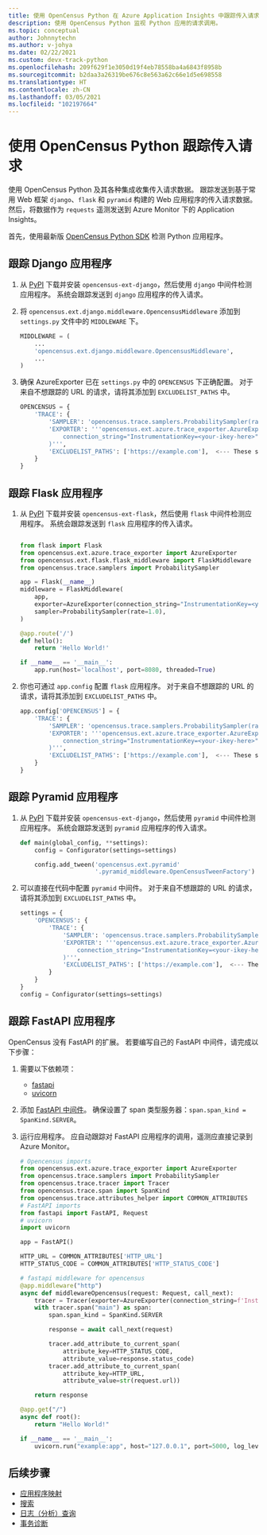 ```yaml
---
title: 使用 OpenCensus Python 在 Azure Application Insights 中跟踪传入请求 | Azure Docs
description: 使用 OpenCensus Python 监视 Python 应用的请求调用。
ms.topic: conceptual
author: Johnnytechn
ms.author: v-johya
ms.date: 02/22/2021
ms.custom: devx-track-python
ms.openlocfilehash: 209f629f1e3050d19f4eb78558ba4a6843f8958b
ms.sourcegitcommit: b2daa3a26319be676c8e563a62c66e1d5e698558
ms.translationtype: HT
ms.contentlocale: zh-CN
ms.lasthandoff: 03/05/2021
ms.locfileid: "102197664"
---
```

# <a name="track-incoming-requests-with-opencensus-python"></a>使用 OpenCensus Python 跟踪传入请求

使用 OpenCensus Python 及其各种集成收集传入请求数据。 跟踪发送到基于常用 Web 框架 `django`、`flask` 和 `pyramid` 构建的 Web 应用程序的传入请求数据。 然后，将数据作为 `requests` 遥测发送到 Azure Monitor 下的 Application Insights。

首先，使用最新版 [OpenCensus Python SDK](./opencensus-python.md) 检测 Python 应用程序。

## <a name="tracking-django-applications"></a>跟踪 Django 应用程序

1. 从 [PyPI](https://pypi.org/project/opencensus-ext-django/) 下载并安装 `opencensus-ext-django`，然后使用 `django` 中间件检测应用程序。 系统会跟踪发送到 `django` 应用程序的传入请求。

2. 将 `opencensus.ext.django.middleware.OpencensusMiddleware` 添加到 `settings.py` 文件中的 `MIDDLEWARE` 下。

    ```python
    MIDDLEWARE = (
        ...
        'opencensus.ext.django.middleware.OpencensusMiddleware',
        ...
    )
    ```

3. 确保 AzureExporter 已在 `settings.py` 中的 `OPENCENSUS` 下正确配置。 对于来自不想跟踪的 URL 的请求，请将其添加到 `EXCLUDELIST_PATHS` 中。

    ```python
    OPENCENSUS = {
        'TRACE': {
            'SAMPLER': 'opencensus.trace.samplers.ProbabilitySampler(rate=1)',
            'EXPORTER': '''opencensus.ext.azure.trace_exporter.AzureExporter(
                connection_string="InstrumentationKey=<your-ikey-here>"
            )''',
            'EXCLUDELIST_PATHS': ['https://example.com'],  <--- These sites will not be traced if a request is sent to it.
        }
    }
    ```

## <a name="tracking-flask-applications"></a>跟踪 Flask 应用程序

1. 从 [PyPI](https://pypi.org/project/opencensus-ext-flask/) 下载并安装 `opencensus-ext-flask`，然后使用 `flask` 中间件检测应用程序。 系统会跟踪发送到 `flask` 应用程序的传入请求。

    ```python
    
    from flask import Flask
    from opencensus.ext.azure.trace_exporter import AzureExporter
    from opencensus.ext.flask.flask_middleware import FlaskMiddleware
    from opencensus.trace.samplers import ProbabilitySampler
    
    app = Flask(__name__)
    middleware = FlaskMiddleware(
        app,
        exporter=AzureExporter(connection_string="InstrumentationKey=<your-ikey-here>"),
        sampler=ProbabilitySampler(rate=1.0),
    )
    
    @app.route('/')
    def hello():
        return 'Hello World!'
    
    if __name__ == '__main__':
        app.run(host='localhost', port=8080, threaded=True)
    
    ```

2. 你也可通过 `app.config` 配置 `flask` 应用程序。 对于来自不想跟踪的 URL 的请求，请将其添加到 `EXCLUDELIST_PATHS` 中。

    ```python
    app.config['OPENCENSUS'] = {
        'TRACE': {
            'SAMPLER': 'opencensus.trace.samplers.ProbabilitySampler(rate=1.0)',
            'EXPORTER': '''opencensus.ext.azure.trace_exporter.AzureExporter(
                connection_string="InstrumentationKey=<your-ikey-here>",
            )''',
            'EXCLUDELIST_PATHS': ['https://example.com'],  <--- These sites will not be traced if a request is sent to it.
        }
    }
    ```

## <a name="tracking-pyramid-applications"></a>跟踪 Pyramid 应用程序

1. 从 [PyPI](https://pypi.org/project/opencensus-ext-pyramid/) 下载并安装 `opencensus-ext-django`，然后使用 `pyramid` 中间件检测应用程序。 系统会跟踪发送到 `pyramid` 应用程序的传入请求。

    ```python
    def main(global_config, **settings):
        config = Configurator(settings=settings)
    
        config.add_tween('opencensus.ext.pyramid'
                         '.pyramid_middleware.OpenCensusTweenFactory')
    ```

2. 可以直接在代码中配置 `pyramid` 中间件。 对于来自不想跟踪的 URL 的请求，请将其添加到 `EXCLUDELIST_PATHS` 中。

    ```python
    settings = {
        'OPENCENSUS': {
            'TRACE': {
                'SAMPLER': 'opencensus.trace.samplers.ProbabilitySampler(rate=1.0)',
                'EXPORTER': '''opencensus.ext.azure.trace_exporter.AzureExporter(
                    connection_string="InstrumentationKey=<your-ikey-here>",
                )''',
                'EXCLUDELIST_PATHS': ['https://example.com'],  <--- These sites will not be traced if a request is sent to it.
            }
        }
    }
    config = Configurator(settings=settings)
    ```

## <a name="tracking-fastapi-applications"></a>跟踪 FastAPI 应用程序

OpenCensus 没有 FastAPI 的扩展。 若要编写自己的 FastAPI 中间件，请完成以下步骤：

1. 需要以下依赖项： 
    - [fastapi](https://pypi.org/project/fastapi/)
    - [uvicorn](https://pypi.org/project/uvicorn/)

2. 添加 [FastAPI 中间件](https://fastapi.tiangolo.com/tutorial/middleware/)。 确保设置了 span 类型服务器：`span.span_kind = SpanKind.SERVER`。

3. 运行应用程序。 应自动跟踪对 FastAPI 应用程序的调用，遥测应直接记录到 Azure Monitor。

    ```python 
    # Opencensus imports
    from opencensus.ext.azure.trace_exporter import AzureExporter
    from opencensus.trace.samplers import ProbabilitySampler
    from opencensus.trace.tracer import Tracer
    from opencensus.trace.span import SpanKind
    from opencensus.trace.attributes_helper import COMMON_ATTRIBUTES
    # FastAPI imports
    from fastapi import FastAPI, Request
    # uvicorn
    import uvicorn

    app = FastAPI()

    HTTP_URL = COMMON_ATTRIBUTES['HTTP_URL']
    HTTP_STATUS_CODE = COMMON_ATTRIBUTES['HTTP_STATUS_CODE']

    # fastapi middleware for opencensus
    @app.middleware("http")
    async def middlewareOpencensus(request: Request, call_next):
        tracer = Tracer(exporter=AzureExporter(connection_string=f'InstrumentationKey={APPINSIGHTS_INSTRUMENTATIONKEY}'),sampler=ProbabilitySampler(1.0))
        with tracer.span("main") as span:
            span.span_kind = SpanKind.SERVER

            response = await call_next(request)

            tracer.add_attribute_to_current_span(
                attribute_key=HTTP_STATUS_CODE,
                attribute_value=response.status_code)
            tracer.add_attribute_to_current_span(
                attribute_key=HTTP_URL,
                attribute_value=str(request.url))

        return response

    @app.get("/")
    async def root():
        return "Hello World!"

    if __name__ == '__main__':
        uvicorn.run("example:app", host="127.0.0.1", port=5000, log_level="info")
    ```

## <a name="next-steps"></a>后续步骤

* [应用程序映射](./app-map.md)
* [搜索](./diagnostic-search.md)
* [日志（分析）查询](../logs/log-query-overview.md)
* [事务诊断](./transaction-diagnostics.md)


